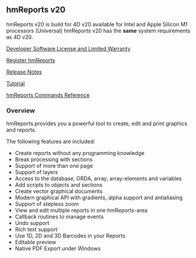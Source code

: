## hmReports v20
hmReports v20 is build for 4D v20 available for Intel and Apple Silicon M1 processors (Universal)
hmReports v20 has the **same** system requirements as 4D v20.

[Developer Software License and Limited Warranty](Documentation/License.md)

[Register hmReports](Documentation/Registering.md)

[Release Notes](Documentation/ReleaseNotes.md)

[Tutorial](Documentation/Tutorial.md)

[hmReports Commands Reference](Documentation/Commands.md)

### Overview
hmReports provides you a powerful tool to create, edit and print graphics and reports.

The following features are included:

* Create reports without any programming knowledge
* Break processing with sections
* Support of more than one page
* Support of layers
* Access to the database, ORDA, array, array-elements and variables
* Add scripts to objects and sections
* Create vector graphical documents
* Modern graphical API with gradients, alpha support and antialiasing
* Support of stepless zoom
* View and edit multiple reports in one hmReports-area
* Callback routines to manage events
* Undo support
* Rich text support
* Use 1D, 2D and 3D Barcodes in your Reports
* Editable preview
* Native PDF Export under Windows

